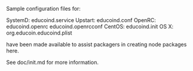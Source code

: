 Sample configuration files for:

SystemD: educoind.service
Upstart: educoind.conf
OpenRC:  educoind.openrc
         educoind.openrcconf
CentOS:  educoind.init
OS X:    org.educoin.educoind.plist

have been made available to assist packagers in creating node packages here.

See doc/init.md for more information.
